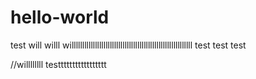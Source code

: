 # hello-world
test
will willl willlllllllllllllllllllllllllllllllllllllllllllllllllllllll test test test

//willllllll testtttttttttttttttt

